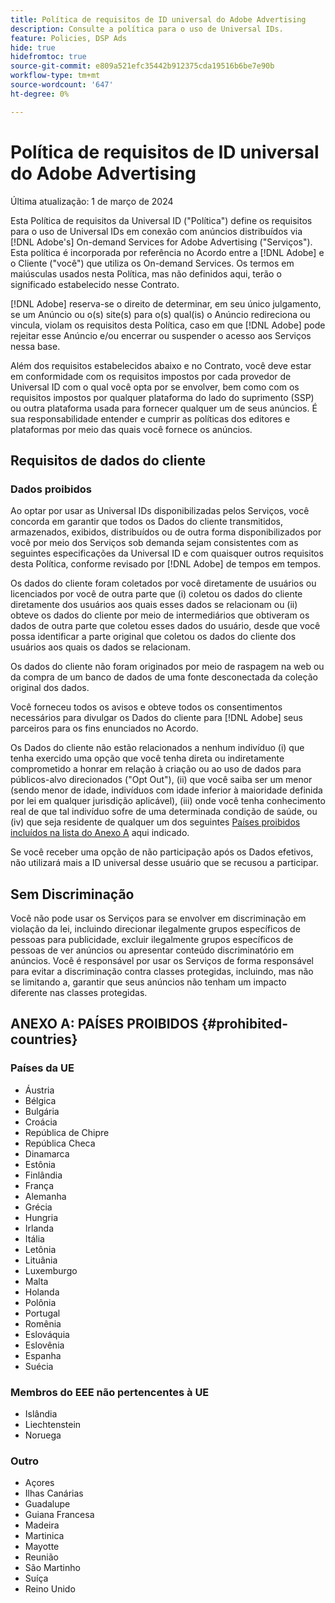```yaml
---
title: Política de requisitos de ID universal do Adobe Advertising
description: Consulte a política para o uso de Universal IDs.
feature: Policies, DSP Ads
hide: true
hidefromtoc: true
source-git-commit: e809a521efc35442b912375cda19516b6be7e90b
workflow-type: tm+mt
source-wordcount: '647'
ht-degree: 0%

---
```


# Política de requisitos de ID universal do Adobe Advertising

<!-- In TOC, but hidden from TOC and both external and internal search -->

Última atualização: 1 de março de 2024

Esta Política de requisitos da Universal ID (&quot;Política&quot;) define os requisitos para o uso de Universal IDs em conexão com anúncios distribuídos via [!DNL Adobe's] On-demand Services for Adobe Advertising (&quot;Serviços&quot;). Esta política é incorporada por referência no Acordo entre a [!DNL Adobe] e o Cliente (&quot;você&quot;) que utiliza os On-demand Services. Os termos em maiúsculas usados nesta Política, mas não definidos aqui, terão o significado estabelecido nesse Contrato.

[!DNL Adobe] reserva-se o direito de determinar, em seu único julgamento, se um Anúncio ou o(s) site(s) para o(s) qual(is) o Anúncio redireciona ou vincula, violam os requisitos desta Política, caso em que [!DNL Adobe] pode rejeitar esse Anúncio e/ou encerrar ou suspender o acesso aos Serviços nessa base.

Além dos requisitos estabelecidos abaixo e no Contrato, você deve estar em conformidade com os requisitos impostos por cada provedor de Universal ID com o qual você opta por se envolver, bem como com os requisitos impostos por qualquer plataforma do lado do suprimento (SSP) ou outra plataforma usada para fornecer qualquer um de seus anúncios. É sua responsabilidade entender e cumprir as políticas dos editores e plataformas por meio das quais você fornece os anúncios.

## Requisitos de dados do cliente

### Dados proibidos

Ao optar por usar as Universal IDs disponibilizadas pelos Serviços, você concorda em garantir que todos os Dados do cliente transmitidos, armazenados, exibidos, distribuídos ou de outra forma disponibilizados por você por meio dos Serviços sob demanda sejam consistentes com as seguintes especificações da Universal ID e com quaisquer outros requisitos desta Política, conforme revisado por [!DNL Adobe] de tempos em tempos.

Os dados do cliente foram coletados por você diretamente de usuários ou licenciados por você de outra parte que (i) coletou os dados do cliente diretamente dos usuários aos quais esses dados se relacionam ou (ii) obteve os dados do cliente por meio de intermediários que obtiveram os dados de outra parte que coletou esses dados do usuário, desde que você possa identificar a parte original que coletou os dados do cliente dos usuários aos quais os dados se relacionam.

Os dados do cliente não foram originados por meio de raspagem na web ou da compra de um banco de dados de uma fonte desconectada da coleção original dos dados.

Você forneceu todos os avisos e obteve todos os consentimentos necessários para divulgar os Dados do cliente para [!DNL Adobe] seus parceiros para os fins enunciados no Acordo.

Os Dados do cliente não estão relacionados a nenhum indivíduo (i) que tenha exercido uma opção que você tenha direta ou indiretamente comprometido a honrar em relação à criação ou ao uso de dados para públicos-alvo direcionados (&quot;Opt Out&quot;), (ii) que você saiba ser um menor (sendo menor de idade, indivíduos com idade inferior à maioridade definida por lei em qualquer jurisdição aplicável), (iii) onde você tenha conhecimento real de que tal indivíduo sofre de uma determinada condição de saúde, ou (iv) que seja residente de qualquer um dos seguintes [Países proibidos incluídos na lista do Anexo A](#prohibited-countries) aqui indicado.

Se você receber uma opção de não participação após os Dados efetivos, não utilizará mais a ID universal desse usuário que se recusou a participar.

## Sem Discriminação

Você não pode usar os Serviços para se envolver em discriminação em violação da lei, incluindo direcionar ilegalmente grupos específicos de pessoas para publicidade, excluir ilegalmente grupos específicos de pessoas de ver anúncios ou apresentar conteúdo discriminatório em anúncios. Você é responsável por usar os Serviços de forma responsável para evitar a discriminação contra classes protegidas, incluindo, mas não se limitando a, garantir que seus anúncios não tenham um impacto diferente nas classes protegidas.

## ANEXO A: PAÍSES PROIBIDOS {#prohibited-countries}

### Países da UE

* Áustria
* Bélgica
* Bulgária
* Croácia
* República de Chipre
* República Checa
* Dinamarca
* Estônia
* Finlândia
* França
* Alemanha
* Grécia
* Hungria
* Irlanda
* Itália
* Letônia
* Lituânia
* Luxemburgo
* Malta
* Holanda
* Polônia
* Portugal
* Romênia
* Eslováquia
* Eslovênia
* Espanha
* Suécia

### Membros do EEE não pertencentes à UE

* Islândia
* Liechtenstein
* Noruega

### Outro

* Açores
* Ilhas Canárias
* Guadalupe
* Guiana Francesa
* Madeira
* Martinica
* Mayotte
* Reunião
* São Martinho
* Suíça
* Reino Unido
